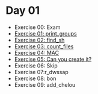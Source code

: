 # Day 01

- Exercise 00: Exam
- [Exercise 01: print_groups](https://github.com/therootsixtyfour/42/tree/main/day01/ex01 "ex01")
- [Exercise 02: find_sh](https://github.com/therootsixtyfour/42/tree/main/day01/ex02 "ex02")
- [Exercise 03: count_files](https://github.com/therootsixtyfour/42/tree/main/day01/ex03 "ex03")
- [Exercise 04: MAC](https://github.com/therootsixtyfour/42/tree/main/day01/ex04 "ex04")
- [Exercise 05: Can you create it?](https://github.com/therootsixtyfour/42/tree/main/day01/ex05 "ex05")
- Exercise 06: Skip
- Exercise 07:r_dwssap
- Exercise 08: bon
- Exercise 09: add_chelou
